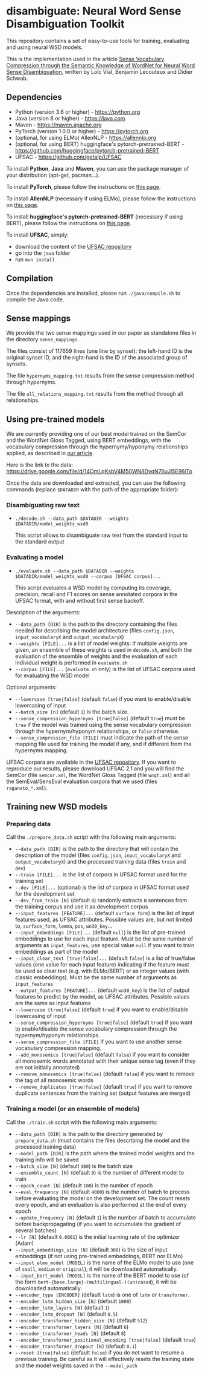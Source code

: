 # disambiguate: Neural Word Sense Disambiguation Toolkit


This repository contains a set of easy-to-use tools for training, evaluating and using neural WSD models.

This is the implementation used in the article [Sense Vocabulary Compression through the Semantic Knowledge of WordNet for Neural Word Sense Disambiguation](https://arxiv.org/abs/1905.05677), written by Loïc Vial, Benjamin Lecouteux and Didier Schwab.

## Dependencies
- Python (version 3.6 or higher) - <https://python.org>
- Java (version 8 or higher) - <https://java.com>
- Maven - <https://maven.apache.org>
- PyTorch (version 1.0.0 or higher) - <https://pytorch.org>
- (optional, for using ELMo) AllenNLP - <https://allennlp.org>
- (optional, for using BERT) huggingface's pytorch-pretrained-BERT - <https://github.com/huggingface/pytorch-pretrained-BERT>
- UFSAC - <https://github.com/getalp/UFSAC>

To install **Python**, **Java** and **Maven**, you can use the package manager of your distribution (apt-get, pacman...).

To install **PyTorch**, please follow the instructions on [this page](https://pytorch.org/get-started).

To install **AllenNLP** (necessary if using ELMo), please follow the instructions on [this page](https://allennlp.org/tutorials).

To install **huggingface's pytorch-pretrained-BERT** (necessary if using BERT), please follow the instructions on [this page](https://github.com/huggingface/pytorch-pretrained-BERT).

To install **UFSAC**, simply:

- download the content of the [UFSAC repository](https://github.com/getalp/UFSAC)
- go into the `java` folder
- run `mvn install`

## Compilation

Once the dependencies are installed, please run `./java/compile.sh` to compile the Java code.

## Sense mappings

We provide the two sense mappings used in our paper as standalone files in the directory `sense_mappings`.

The files consist of 117659 lines (one line by synset): the left-hand ID is the original synset ID, and the right-hand is the ID of the associated group of synsets.

The file `hypernyms_mapping.txt` results from the sense compression method through hypernyms.

The file `all_relations_mapping.txt` results from the method through all relationships.

## Using pre-trained models

We are currently providing one of our best model trained on the SemCor and the WordNet Gloss Tagged, using BERT embeddings, with the vocabulary compression through the hypernymy/hyponymy relationships applied, as described in [our article](https://arxiv.org/abs/1905.05677).

Here is the link to the data: <https://drive.google.com/file/d/14OmLqKsbV4M50WN8DvqN76uJl5E96iTo>

Once the data are downloaded and extracted, you can use the following commands (replace `$DATADIR` with the path of the appropriate folder):

### Disambiguating raw text

- `./decode.sh --data_path $DATADIR --weights $DATADIR/model_weights_wsd0`

  This script allows to disambiguate raw text from the standard input to the standard output

### Evaluating a model

- `./evaluate.sh --data_path $DATADIR --weights $DATADIR/model_weights_wsd0 --corpus [UFSAC corpus]...` 

  This script evaluates a WSD model by computing its coverage, precision, recall and F1 scores on sense annotated corpora in the UFSAC format, with and without first sense backoff.

Description of the arguments:

- `--data_path [DIR]` is the path to the directory containing the files needed for describing the model architecture (files `config.json`, `input_vocabularyX` and `output_vocabularyX`)
- `--weights [FILE]...` is a list of model weights: if multiple weights are given, an ensemble of these weights is used in `decode.sh`, and both the evaluation of the ensemble of weights and the evaluation of each individual weight is performed in `evaluate.sh`
- `--corpus [FILE]...` (`evaluate.sh` only) is the list of UFSAC corpora used for evaluating the WSD model

Optional arguments:

- `--lowercase [true|false]` (default `false`) if you want to enable/disable lowercasing of input
- `--batch_size [n]` (default `1`) is the batch size.
- `--sense_compression_hypernyms [true|false]` (default `true`) must be `true` if the model was trained using the sense vocabulary compression through the hypernym/hyponym relationships, or `false` otherwise.
- `--sense_compression_file [FILE]` must indicate the path of the sense mapping file used for training the model if any, and if different from the hypernyms mapping.

UFSAC corpora are available in the [UFSAC repository](https://github.com/getalp/UFSAC). If you want to reproduce our results, please download UFSAC 2.1 and you will find the SemCor (file `semcor.xml`, the WordNet Gloss Tagged (file `wngt.xml`) and all the SemEval/SensEval evaluation corpora that we used (files `raganato_*.xml`).

## Training new WSD models

### Preparing data

Call the `./prepare_data.sh` script with the following main arguments:

- `--data_path [DIR]` is the path to the directory that will contain the description of the model (files `config.json`, `input_vocabularyX` and `output_vocabularyX`) and the processed training data (files `train` and `dev`)
- `--train [FILE]...` is the list of corpora in UFSAC format used for the training set
- `--dev [FILE]...` (optional) is the list of corpora in UFSAC format used for the development set
- `--dev_from_train [N]` (default `0`) randomly extracts `N` sentences from the training corpus and use it as development corpus
- `--input_features [FEATURE]...` (default `surface_form`) is the list of input features used, as UFSAC attributes. Possible values are, but not limited to, `surface_form`, `lemma`, `pos`, `wn30_key`...
- `--input_embeddings [FILE]...` (default `null`) is the list of pre-trained embeddings to use for each input feature. Must be the same number of arguments as `input_features`, use special value `null` if you want to train embeddings as part of the model
- `--input_clear_text [true|false]...` (default `false`) is a list of true/false values (one value for each input feature) indicating if the feature must be used as clear text (e.g. with ELMo/BERT) or as integer values (with classic embeddings). Must be the same number of arguments as `input_features`
- `--output_features [FEATURE]...` (default `wn30_key`) is the list of output features to predict by the model, as UFSAC attributes. Possible values are the same as input features
- `--lowercase [true|false]` (default `true`) if you want to enable/disable lowercasing of input
- `--sense_compression_hypernyms [true|false]` (default `true`) if you want to enable/disable the sense vocabulary compression through the hypernym/hyponym relationships.
- `--sense_compression_file [FILE]` if you want to use another sense vocabulary compression mapping.
- `--add_monosemics [true|false]` (default `false`) if you want to consider all monosemic words annotated with their unique sense tag (even if they are not initially annotated)
- `--remove_monosemics [true|false]` (default `false`) if you want to remove the tag of all monosemic words
- `--remove_duplicates [true|false]` (default `true`) if you want to remove duplicate sentences from the training set (output features are merged)

### Training a model (or an ensemble of models)

Call the `./train.sh` script with the following main arguments:

- `--data_path [DIR]` is the path to the directory generated by `prepare_data.sh` (must contains the files describing the model and the processed training data)
- `--model_path [DIR]` is the path where the trained model weights and the training info will be saved
- `--batch_size [N]` (default `100`) is the batch size
- `--ensemble_count [N]` (default `8`) is the number of different model to train
- `--epoch_count [N]` (default `100`) is the number of epoch
- `--eval_frequency [N]` (default `4000`) is the number of batch to process before evaluating the model on the development set. The count resets every epoch, and an eveluation is also performed at the end of every epoch
- `--update_frequency [N]` (default `1`) is the number of batch to accumulate before backpropagating (if you want to accumulate the gradient of several batches)
- `--lr [N]` (default `0.0001`) is the initial learning rate of the optimizer (Adam)
- `--input_embeddings_size [N]` (default `300`) is the size of input embeddings (if not using pre-trained embeddings, BERT nor ELMo)
- `--input_elmo_model [MODEL]` is the name of the ELMo model to use (one of `small`, `medium` or `original`), it will be downloaded automatically.
- `--input_bert_model [MODEL]` is the name of the BERT model to use (of the form `bert-{base,large}-(multilingual-)(un)cased`), it will be downloaded automatically.
- `--encoder_type [ENCODER]` (default `lstm`) is one of `lstm` or `transformer`.
- `--encoder_lstm_hidden_size [N]` (default `1000`)
- `--encoder_lstm_layers [N]` (default `1`)
- `--encoder_lstm_dropout [N]` (default `0.5`)
- `--encoder_transformer_hidden_size [N]` (default `512`)
- `--encoder_transformer_layers [N]` (default `6`)
- `--encoder_transformer_heads [N]` (default `8`)
- `--encoder_transformer_positional_encoding [true|false]` (default `true`)
- `--encoder_transformer_dropout [N]` (default `0.1`)
- `--reset [true|false]` (default `false`) if you do not want to resume a previous training. Be careful as it will effectively resets the training state and the model weights saved in the `--model_path`

